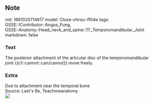 ## Note
nid: 1661020714617
model: Cloze-chrisc-ff04e
tags: GSSE::!Contributor::Angus_Fung, GSSE::Anatomy::Head_neck_and_spine::17._Temporomandibular_Joint
markdown: false

### Text
The posterior attachment of the articular disc of the temporomandibular joint {{c1::cannot::can/cannot}} move freely.

### Extra
<div>
  Due to attachment near the temporal bone
</div>Source: Last's 9e, Teachmeanatomy
<div><img src=
"boney-surfaces-of-the-temporomandibular-joint.jpg"></div>
